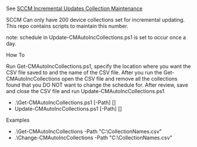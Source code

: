 See [SCCM Incremental Updates Collection Maintenance](https://jameswassinger.me/sccm-device-collections-use-incremental-updates-for-this-collection/)

<p>SCCM Can only have 200 device collections set for incremental updating. This repo contains scripts to maintain this number.</p>

<p>note: schedule in Update-CMAutoIncCollections.ps1 is set to occur once a day.</p>

<p>How To</p>
<p>Run Get-CMAutoIncCollections.ps1, specify the location where you want the CSV file saved to and the name of the CSV file. After you run the Get-CMAutoIncCollections open the CSV file and remove all the collections found that you DO NOT want to change the schedule for. After review, save and close the CSV file and run Update-CMAutoIncCollections.ps1</p>

* .\Get-CMAutoIncCollections.ps1 [-Path] <string> [<CommonParameters>]
* Update-CMAutoIncCollections.ps1 [-Path] <string> [<CommonParameters>]

<p>Examples</p>

* .\Get-CMAutoIncCollections -Path "C:\CollectionNames.csv"
* .\Change-CMAutoIncCollections -Path "C:\CollectionNames.csv"
